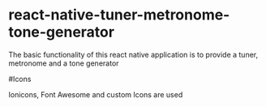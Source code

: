 # react-native-tuner-metronome-tone-generator

The basic functionality of this react native application is to provide a tuner, metronome and a tone generator

#Icons

Ionicons, Font Awesome and custom Icons are used
